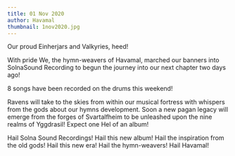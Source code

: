 ```yaml
---
title: 01 Nov 2020
author: Havamal
thumbnail: 1nov2020.jpg
---
```

Our proud Einherjars and Valkyries, heed!

With pride We, the hymn-weavers of Havamal, marched our banners into SolnaSound Recording to begun the journey into our next chapter two days ago!

8 songs have been recorded on the drums this weekend!

Ravens will take to the skies from within our musical fortress with whispers from the gods about our hymns development. Soon a new pagan legacy will emerge from the forges of Svartalfheim to be unleashed upon the nine realms of Yggdrasil! Expect one Hel of an album!

Hail Solna Sound Recordings! Hail this new album! Hail the inspiration from the old gods! Hail this new era! Hail the hymn-weavers! Hail Havamal!